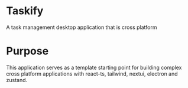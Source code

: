 # Taskify
A task management desktop application that is cross platform

# Purpose
This application serves as a template starting point for building complex cross platform applications with react-ts, tailwind, nextui, electron and zustand.